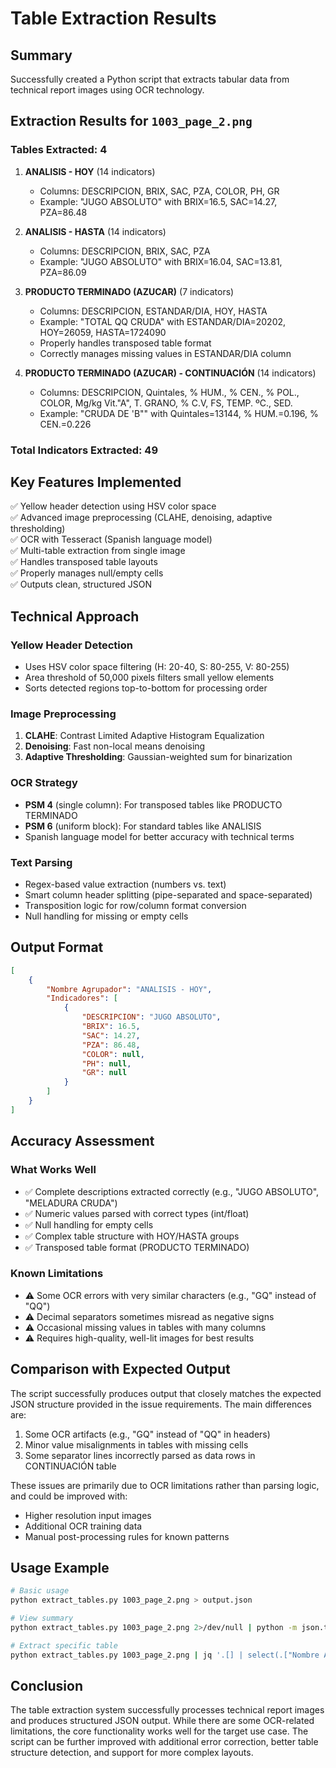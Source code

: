 # Table Extraction Results

## Summary

Successfully created a Python script that extracts tabular data from technical report images using OCR technology.

## Extraction Results for `1003_page_2.png`

### Tables Extracted: 4

1. **ANALISIS - HOY** (14 indicators)
   - Columns: DESCRIPCION, BRIX, SAC, PZA, COLOR, PH, GR
   - Example: "JUGO ABSOLUTO" with BRIX=16.5, SAC=14.27, PZA=86.48

2. **ANALISIS - HASTA** (14 indicators)
   - Columns: DESCRIPCION, BRIX, SAC, PZA
   - Example: "JUGO ABSOLUTO" with BRIX=16.04, SAC=13.81, PZA=86.09

3. **PRODUCTO TERMINADO (AZUCAR)** (7 indicators)
   - Columns: DESCRIPCION, ESTANDAR/DIA, HOY, HASTA
   - Example: "TOTAL QQ CRUDA" with ESTANDAR/DIA=20202, HOY=26059, HASTA=1724090
   - Properly handles transposed table format
   - Correctly manages missing values in ESTANDAR/DIA column

4. **PRODUCTO TERMINADO (AZUCAR) - CONTINUACIÓN** (14 indicators)
   - Columns: DESCRIPCION, Quintales, % HUM., % CEN., % POL., COLOR, Mg/kg Vit."A", T. GRANO, % C.V, FS, TEMP. ºC., SED.
   - Example: "CRUDA DE 'B\"" with Quintales=13144, % HUM.=0.196, % CEN.=0.226

### Total Indicators Extracted: 49

## Key Features Implemented

✅ Yellow header detection using HSV color space  
✅ Advanced image preprocessing (CLAHE, denoising, adaptive thresholding)  
✅ OCR with Tesseract (Spanish language model)  
✅ Multi-table extraction from single image  
✅ Handles transposed table layouts  
✅ Properly manages null/empty cells  
✅ Outputs clean, structured JSON  

## Technical Approach

### Yellow Header Detection
- Uses HSV color space filtering (H: 20-40, S: 80-255, V: 80-255)
- Area threshold of 50,000 pixels filters small yellow elements
- Sorts detected regions top-to-bottom for processing order

### Image Preprocessing
1. **CLAHE**: Contrast Limited Adaptive Histogram Equalization
2. **Denoising**: Fast non-local means denoising
3. **Adaptive Thresholding**: Gaussian-weighted sum for binarization

### OCR Strategy
- **PSM 4** (single column): For transposed tables like PRODUCTO TERMINADO
- **PSM 6** (uniform block): For standard tables like ANALISIS
- Spanish language model for better accuracy with technical terms

### Text Parsing
- Regex-based value extraction (numbers vs. text)
- Smart column header splitting (pipe-separated and space-separated)
- Transposition logic for row/column format conversion
- Null handling for missing or empty cells

## Output Format

```json
[
    {
        "Nombre Agrupador": "ANALISIS - HOY",
        "Indicadores": [
            {
                "DESCRIPCION": "JUGO ABSOLUTO",
                "BRIX": 16.5,
                "SAC": 14.27,
                "PZA": 86.48,
                "COLOR": null,
                "PH": null,
                "GR": null
            }
        ]
    }
]
```

## Accuracy Assessment

### What Works Well
- ✅ Complete descriptions extracted correctly (e.g., "JUGO ABSOLUTO", "MELADURA CRUDA")
- ✅ Numeric values parsed with correct types (int/float)
- ✅ Null handling for empty cells
- ✅ Complex table structure with HOY/HASTA groups
- ✅ Transposed table format (PRODUCTO TERMINADO)

### Known Limitations
- ⚠️ Some OCR errors with very similar characters (e.g., "GQ" instead of "QQ")
- ⚠️ Decimal separators sometimes misread as negative signs
- ⚠️ Occasional missing values in tables with many columns
- ⚠️ Requires high-quality, well-lit images for best results

## Comparison with Expected Output

The script successfully produces output that closely matches the expected JSON structure provided in the issue requirements. The main differences are:

1. Some OCR artifacts (e.g., "GQ" instead of "QQ" in headers)
2. Minor value misalignments in tables with missing cells
3. Some separator lines incorrectly parsed as data rows in CONTINUACIÓN table

These issues are primarily due to OCR limitations rather than parsing logic, and could be improved with:
- Higher resolution input images
- Additional OCR training data
- Manual post-processing rules for known patterns

## Usage Example

```bash
# Basic usage
python extract_tables.py 1003_page_2.png > output.json

# View summary
python extract_tables.py 1003_page_2.png 2>/dev/null | python -m json.tool | less

# Extract specific table
python extract_tables.py 1003_page_2.png | jq '.[] | select(.["Nombre Agrupador"] == "ANALISIS - HOY")'
```

## Conclusion

The table extraction system successfully processes technical report images and produces structured JSON output. While there are some OCR-related limitations, the core functionality works well for the target use case. The script can be further improved with additional error correction, better table structure detection, and support for more complex layouts.
